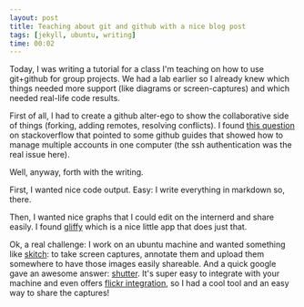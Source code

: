 ```yaml
---
layout: post
title: Teaching about git and github with a nice blog post 
tags: [jekyll, ubuntu, writing]
time: 00:02
---
```


Today, I was writing a tutorial for a class I'm teaching on how to use git+github for group projects. We had a lab earlier so I already knew which things needed more support (like diagrams or screen-captures) and which needed real-life code results.

First of all, I had to create a github alter-ego to show the collaborative side of things (forking, adding remotes, resolving conflicts). I found [this question](http://stackoverflow.com/questions/3860112/multiple-github-accounts-on-the-same-computer) on stackoverflow that pointed to some github guides that showed how to manage multiple accounts in one computer (the ssh authentication was the real issue here).

Well, anyway, forth with the writing.

First, I wanted nice code output. Easy: I write everything in markdown so, there.

Then, I wanted nice graphs that I could edit on the internerd and share easily. I found [gliffy](http://www.gliffy.com/) which is a nice little app that does just that.

Ok, a real challenge: I work on an ubuntu machine and wanted something like [skitch](http://skitch.com/): to take screen captures, annotate them and upload them somewhere to have those images easily shareable. And a quick google gave an awesome answer: [shutter](http://shutter-project.org/). It's super easy to integrate with your machine and even offers [flickr integration](http://shutter-project.org/faq-help/upload-to-flickr/), so I had a cool tool and an easy way to share the captures!



